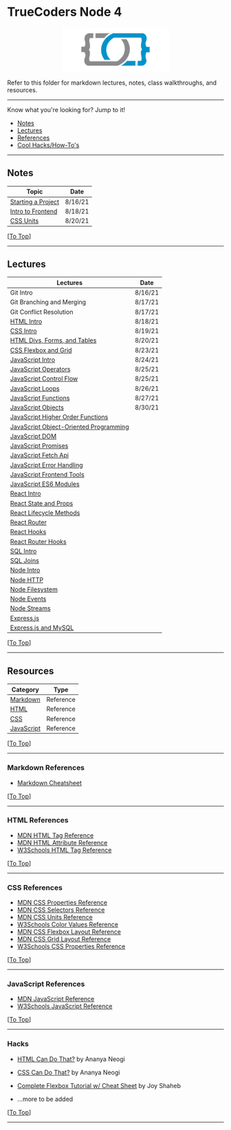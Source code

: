 # TrueCoders Node 4

<p align="center">
<a href="https://truecoders.io">
<img src="assets/TCLogoOnly.png" width="250" />
</a>
</p>

Refer to this folder for markdown lectures, notes, class walkthroughs, and resources.

---

Know what you're looking for? Jump to it!

- [Notes](#notes)
- [Lectures](#lectures)
- [References](#references)
- [Cool Hacks/How-To's](#hacks)

---

## Notes

| Topic                                               | Date    |
| --------------------------------------------------- | ------- |
| [Starting a Project](./notes/STARTING-A-PROJECT.md) | 8/16/21 |
| [Intro to Frontend](./notes/INTRO-TO-FRONTEND.md)   | 8/18/21 |
| [CSS Units](./notes/CSS-UNITS.md)                   | 8/20/21 |

[[To Top](#truecoders-node-4)]

---

## Lectures

| Lectures                                                                                        | Date    |
| ----------------------------------------------------------------------------------------------- | ------- |
| Git Intro                                                                                       | 8/16/21 |
| Git Branching and Merging                                                                       | 8/17/21 |
| Git Conflict Resolution                                                                         | 8/17/21 |
| [HTML Intro](./lectures/html/html-intro.md)                                                     | 8/18/21 |
| [CSS Intro](./lectures/css/css-intro.md)                                                        | 8/19/21 |
| [HTML Divs, Forms, and Tables](./lectures/html/html-divs-forms-and-tables.md)                   | 8/20/21 |
| [CSS Flexbox and Grid](./lectures/css/css-flexbox-and-grid.md)                                  | 8/23/21 |
| [JavaScript Intro](./lectures/javascript/javascript-introduction.md)                            | 8/24/21 |
| [JavaScript Operators](./lectures/javascript/javascript-operators.md)                           | 8/25/21 |
| [JavaScript Control Flow](./lectures/javascript/javascript-selection-statements.md)             | 8/25/21 |
| [JavaScript Loops](./lectures/javascript/javascript-loops.md)                                   | 8/26/21 |
| [JavaScript Functions](./lectures/javascript/javascript-functions.md)                           | 8/27/21 |
| [JavaScript Objects](./lectures/javascript/javascript-objects.md)                               | 8/30/21 |
| [JavaScript Higher Order Functions](./lectures/javascript/javascript-higher-order-functions.md) |         |
| [JavaScript Object-Oriented Programming](./lectures/javascript/javascript-oop.md)               |         |
| [JavaScript DOM](./lectures/javascript/javascript-dom.md)                                       |         |
| [JavaScript Promises](./lectures/javascript/javascript-promises.md)                             |         |
| [JavaScript Fetch Api](./lectures/javascript/javascript-apis.md)                                |         |
| [JavaScript Error Handling](./lectures/javascript/javascript-error-handling.md)                 |         |
| [JavaScript Frontend Tools](./lectures/javascript/javascript-npm-yarn-webpack.md)               |         |
| [JavaScript ES6 Modules](./lectures/javascript/javascript-es6-modules.md)                       |         |
| [React Intro](./lectures/react/react-intro.md)                                                  |         |
| [React State and Props](./lectures/react/react-state-props.md)                                  |         |
| [React Lifecycle Methods](./lectures/react/lifecycle-methods.md)                                |         |
| [React Router](./lectures/react/react-router.md)                                                |         |
| [React Hooks](./lectures/react/react-hooks.md)                                                  |         |
| [React Router Hooks](./lectures/react/react-router-hooks.md)                                    |         |
| [SQL Intro](./lectures/sql/sql-intro.md)                                                        |         |
| [SQL Joins](./lectures/sql/sql-joins.md)                                                        |         |
| [Node Intro](./lectures/node/node-intro.md)                                                     |         |
| [Node HTTP](./lectures/node/modules.md)                                                         |         |
| [Node Filesystem](./lectures/node/fs.md)                                                        |         |
| [Node Events](./lectures/node/events.md)                                                        |         |
| [Node Streams](./lectures/node/streams.md)                                                      |         |
| [Express.js](./lectures/node/express.md)                                                        |         |
| [Express.js and MySQL](./lectures/node/express_mysql.md)                                        |         |

[[To Top](#truecoders-node-4)]

---

## Resources

| Category                             | Type      |
| ------------------------------------ | --------- |
| [Markdown](#markdown-references)     | Reference |
| [HTML](#html-references)             | Reference |
| [CSS](#css-references)               | Reference |
| [JavaScript](#javascript-references) | Reference |

[[To Top](#truecoders-node-4)]

---

### Markdown References

- [Markdown Cheatsheet](https://www.markdownguide.org/cheat-sheet)

[[To Top](#truecoders-node-4)]

---

### HTML References

- [MDN HTML Tag Reference](https://developer.mozilla.org/en-US/docs/Web/HTML/Element)
- [MDN HTML Attribute Reference](https://developer.mozilla.org/en-US/docs/Web/HTML/Attributes)
- [W3Schools HTML Tag Reference](https://www.w3schools.com/tags/default.asp)

[[To Top](#truecoders-node-4)]

---

### CSS References

- [MDN CSS Properties Reference](https://developer.mozilla.org/en-US/docs/Web/CSS/Reference)
- [MDN CSS Selectors Reference](https://developer.mozilla.org/en-US/docs/Web/CSS/CSS_Selectors)
- [MDN CSS Units Reference](https://developer.mozilla.org/en-US/docs/Web/CSS/CSS_Values_and_Units#distance_units)
- [W3Schools Color Values Reference](https://www.w3schools.com/cssref/css_colors_legal.asp)
- [MDN CSS Flexbox Layout Reference](https://developer.mozilla.org/en-US/docs/Web/CSS/CSS_Flexible_Box_Layout)
- [MDN CSS Grid Layout Reference](https://developer.mozilla.org/en-US/docs/Web/CSS/CSS_Grid_Layout)
- [W3Schools CSS Properties Reference](https://www.w3schools.com/cssref/default.asp)

[[To Top](#truecoders-node-4)]

---

### JavaScript References

- [MDN JavaScript Reference](https://developer.mozilla.org/en-US/docs/Web/JavaScript/Reference)
- [W3Schools JavaScript Reference](https://www.w3schools.com/jsref/default.asp)

[[To Top](#truecoders-node-4)]

---

### Hacks

- [HTML Can Do That?](https://dev.to/ananyaneogi/html-can-do-that-c0n) by Ananya Neogi
- [CSS Can Do That?](https://dev.to/ananyaneogi/css-can-do-that-18g7) by Ananya Neogi
- [Complete Flexbox Tutorial w/ Cheat Sheet](https://dev.to/joyshaheb/flexbox-cheat-sheets-in-2021-css-2021-3edl) by Joy Shaheb

- ...more to be added

[[To Top](#truecoders-node-4)]

---
